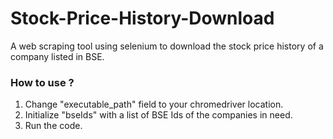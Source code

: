 # Stock-Price-History-Download
A web scraping tool using selenium to download the stock price history of a company listed in BSE.

### How to use ?

1) Change "executable_path" field to your chromedriver location.
2) Initialize "bseIds" with a list of BSE Ids of the companies in need.
3) Run the code.
